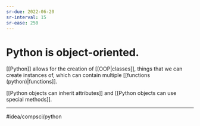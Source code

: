```yaml
---
sr-due: 2022-06-20
sr-interval: 15
sr-ease: 250
---
```

# Python is object-oriented. 
[[Python]] allows for the creation of [[OOP|classes]], things that we can create instances of, which can contain multiple [[functions (python)|functions]]. 

[[Python objects can inherit attributes]] and [[Python objects can use special methods]]. 

---
#idea/compsci/python 